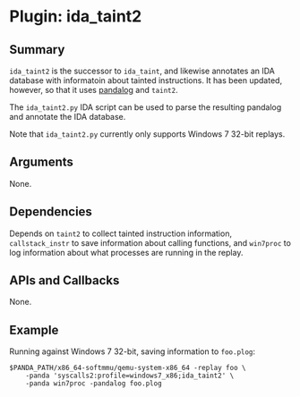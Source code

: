 Plugin: ida_taint2
===========

Summary
-------

`ida_taint2` is the successor to `ida_taint`, and likewise annotates an IDA database with informatoin about tainted instructions. It has been updated, however, so that it uses [pandalog](docs/pandalog.md) and `taint2`. 

The `ida_taint2.py` IDA script can be used to parse the resulting pandalog and annotate the IDA database.

Note that `ida_taint2.py` currently only supports Windows 7 32-bit replays.

Arguments
---------

None.

Dependencies
------------

Depends on `taint2` to collect tainted instruction information, `callstack_instr` to save information about calling functions, and `win7proc` to log information about what processes are running in the replay.

APIs and Callbacks
------------------

None.

Example
-------

Running against Windows 7 32-bit, saving information to `foo.plog`:

    $PANDA_PATH/x86_64-softmmu/qemu-system-x86_64 -replay foo \
        -panda 'syscalls2:profile=windows7_x86;ida_taint2' \
        -panda win7proc -pandalog foo.plog
